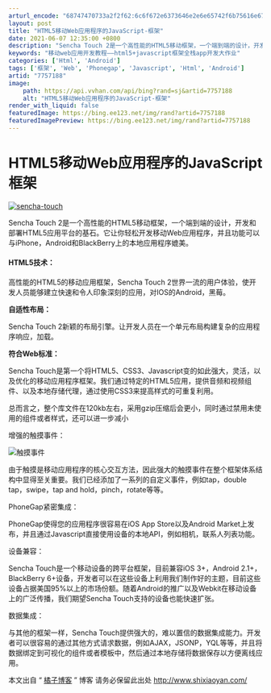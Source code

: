 ```yaml
---
arturl_encode: "68747470733a2f2f62:6c6f672e6373646e2e6e65742f6b75616e677368617a693531:352f61727469636c652f64657461696c732f37373537313838"
layout: post
title: "HTML5移动Web应用程序的JavaScript-框架"
date: 2021-06-07 12:35:00 +0800
description: "Sencha Touch 2是一个高性能的HTML5移动框架，一个端到端的设计，开发和部署HTML5"
keywords: "移动web应用开发教程——html5+javascript框架全栈app开发大作业"
categories: ['Html', 'Android']
tags: ['框架', 'Web', 'Phonegap', 'Javascript', 'Html', 'Android']
artid: "7757188"
image:
    path: https://api.vvhan.com/api/bing?rand=sj&artid=7757188
    alt: "HTML5移动Web应用程序的JavaScript-框架"
render_with_liquid: false
featuredImage: https://bing.ee123.net/img/rand?artid=7757188
featuredImagePreview: https://bing.ee123.net/img/rand?artid=7757188
---
```


# HTML5移动Web应用程序的JavaScript 框架

[![](http://www.shixiaoyan.com/wp-content/uploads/2012/07/1.jpg "sencha-touch")](http://www.shixiaoyan.com/wp-content/uploads/2012/07/1.jpg)

Sencha Touch 2是一个高性能的HTML5移动框架，一个端到端的设计，开发和部署HTML5应用平台的基石。它让你轻松开发移动Web应用程序，并且功能可以与iPhone，Android和BlackBerry上的本地应用程序媲美。

#### HTML5技术：

高性能的HTML5的移动应用框架，Sencha Touch 2世界一流的用户体验，使开发人员能够建立快速和令人印象深刻的应用，对IOS的Android，黑莓。

**自适性布局：**

Sencha Touch 2新颖的布局引擎。让开发人员在一个单元布局构建复杂的应用程序响应，加载。

**符合Web标准：**

Sencha Touch是第一个将HTML5、CSS3、Javascript变的如此强大，灵活，以及优化的移动应用程序框架。我们通过特定的HTML5应用，提供音频和视频组件、以及本地存储代理，通过使用CSS3来提高样式的可重复利用。

总而言之，整个库文件在120kb左右，采用gzip压缩后会更小，同时通过禁用未使用的组件或者样式，还可以进一步减小

增强的触摸事件：

![](http://www.phonegap.cn/wp-content/uploads/2011/07/touch-events-300x98.png "触摸事件")

由于触摸是移动应用程序的核心交互方法，因此强大的触摸事件在整个框架体系结构中显得至关重要。我们已经添加了一系列的自定义事件，例如tap，double tap，swipe，tap and hold，pinch，rotate等等。

PhoneGap紧密集成：

PhoneGap使得您的应用程序很容易在iOS App Store以及Android Market上发布，并且通过Javascript直接使用设备的本地API，例如相机，联系人列表功能。

设备兼容：

Sencha Touch是一个移动设备的跨平台框架，目前兼容iOS 3+，Android 2.1+，BlackBerry 6+设备，开发者可以在这些设备上利用我们制作好的主题，目前这些设备占据美国95%以上的市场份额。随着Android的推广以及Webkit在移动设备上的广泛传播，我们期望Sencha Touch支持的设备也能快速扩张。

数据集成：

与其他的框架一样，Sencha Touch提供强大的，难以置信的数据集成能力。开发者可以很容易的通过其他方式请求数据，例如AJAX，JSONP，YQL等等，并且将数据绑定到可视化的组件或者模板中，然后通过本地存储将数据保存以方便离线应用。

本文出自 “
[橘子博客](http://www.shixiaoyan.com)
” 博客 请务必保留此出处
<http://www.shixiaoyan.com/>